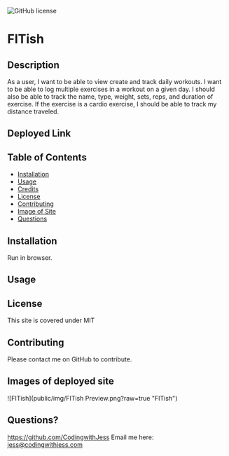 ![GitHub license](https://img.shields.io/badge/license-MIT-purple.svg)

# FITish

  ## Description 
 As a user, I want to be able to view create and track daily workouts. I want to be able to log multiple exercises in a workout on a given day. I should also be able to track the name, type, weight, sets, reps, and duration of exercise. If the exercise is a cardio exercise, I should be able to track my distance traveled.
  
  ## Deployed Link
 

  ## Table of Contents
  * [Installation](#installation)
  * [Usage](#usage)
  * [Credits](#credits)
  * [License](#license)
  * [Contributing](#contributing)
  * [Image of Site](#images)
  * [Questions](#questions) 
  
  ## Installation
  Run in browser.

  ## Usage 
 
  ## License
  This site is covered under MIT
  
  ## Contributing
  Please contact me on GitHub to contribute.

  ## Images of deployed site
![FITish](public/img/FITish Preview.png?raw=true "FITish")
  
  ## Questions?
  https://github.com/CodingwithJess
  Email me here: jess@codingwithjess.com